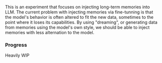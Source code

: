 This is an experiment that focuses on injecting long-term memories into LLM. The current problem with injecting memories via fine-tunning is that the model's behavior is often altered to fit the new data, sometimes to the point where it loses its capabilities. By using "dreaming", or generating data from memories using the model's own style, we should be able to inject memories with less alternation to the model.

### Progress
Heavily WIP